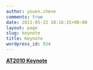 ```yaml
---
author: youen.chene
comments: true
date: 2011-05-22 10:16:15+00:00
layout: page
slug: keynote
title: Keynote
wordpress_id: 924
---
```


**[AT2010 Keynote](http://www.slideshare.net/normandyjug/at2010-keynote)**




